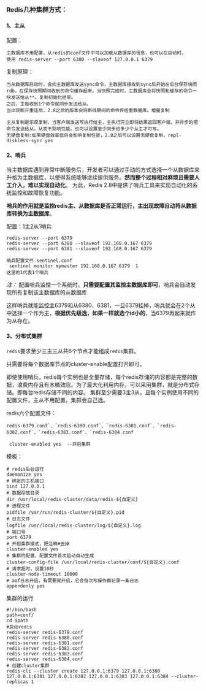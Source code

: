 ### Redis几种集群方式：

#### 1、主从

配置：

```
主数据库不用配置，从redis的conf文件中可以加载从数据库的信息，也可以在启动时，
使用 redis-server --port 6380 --slaveof 127.0.0.1 6379
```



复制原理：

```
当从数据库启动时，会向主数据库发送sync命令，主数据库接收到sync后开始在后台保存快照rdb，在保存快照期间收到的命令缓存起来，当快照完成时，主数据库会将快照和缓存的命令一块发送给从**。复制初始化结束。
之后，主每收到1个命令就同步发送给从。
当出现断开重连后，2.8之后的版本会将断线期间的命令传给重数据库。增量复制

主从复制是乐观复制，当客户端发送写执行给主，主执行完立即将结果返回客户端，并异步的把命令发送给从，从而不影响性能。也可以设置至少同步给多少个从主才可写。
无硬盘复制:如果硬盘效率低将会影响复制性能，2.8之后可以设置无硬盘复制，repl-diskless-sync yes
```





#### 2、哨兵

当主数据库遇到异常中断服务后，开发者可以通过手动的方式选择一个从数据库来升格为主数据库，以使得系统能够继续提供服务。**然而整个过程相对麻烦且需要人工介入，难以实现自动化**。 为此，Redis 2.8中提供了哨兵工具来实现自动化的系统监控和故障恢复功能。

**哨兵的作用就是监控redis主、从数据库是否正常运行，主出现故障自动将从数据库转换为主数据库**。

配置：1主2从1哨兵

```
redis-server --port 6379 
redis-server --port 6380 --slaveof 192.168.0.167 6379 
redis-server --port 6381 --slaveof 192.168.0.167 6379

哨兵配置文件 sentinel.conf 
 sentinel monitor mymaster 192.168.0.167 6379  1
这里的1代表1个哨兵
```

*注：*
 配置哨兵监控一个系统时，**只需要配置其监控主数据库即可**，哨兵会自动发现所有复制该主数据库的从数据库

这样哨兵就能监控主6379和从6380、6381，一旦6379挂掉，哨兵就会在2个从中选择一个作为主，**根据优先级选，如果一样就选个id小的**，当6379再起来就作为从存在。



#### 3、分布式集群

`redis`要求至少三主三从共6个节点才能组成`redis`集群。

只需要将每个数据库节点的cluster-enable配置打开即可。



即使使用哨兵，redis每个实例也是全量存储，每个redis存储的内容都是完整的数据，浪费内存且有木桶效应。为了最大化利用内存，可以采用集群，就是分布式存储。即每台redis存储不同的内容。
 集群至少需要3主3从，且每个实例使用不同的配置文件，主从不用配置，集群会自己选。



redis六个配置文件：

```
redis-6379.conf`、`redis-6380.conf`、`redis-6381.conf`、`redis-6382.conf`、`redis-6383.conf`、`redis-6384.conf
```

```
 cluster-enabled yes  --开启集群
```

模板：

```
# redis后台运行
daemonize yes
# 绑定的主机端口
bind 127.0.0.1
# 数据存放目录
dir /usr/local/redis-cluster/data/redis-${自定义}
# 进程文件
pidfile /var/run/redis-cluster/${自定义}.pid
# 日志文件
logfile /usr/local/redis-cluster/log/${自定义}.log
# 端口号
port 6379
# 开启集群模式，把注释#去掉
cluster-enabled yes
# 集群的配置，配置文件首次启动自动生成
cluster-config-file /usr/local/redis-cluster/conf/${自定义}.conf
# 请求超时，设置10秒
cluster-node-timeout 10000
# aof日志开启，有需要就开启，它会每次写操作都记录一条日志
appendonly yes
```

集群的运行

```
#!/bin/bash
path=conf/
cd $path
#启动redis
redis-server redis-6379.conf
redis-server redis-6380.conf
redis-server redis-6381.conf
redis-server redis-6382.conf
redis-server redis-6383.conf
redis-server redis-6384.conf
# 创建cluster集群
redis-cli --cluster create 127.0.0.1:6379 127.0.0.1:6380 127.0.0.1:6381 127.0.0.1:6382 127.0.0.1:6383 127.0.0.1:6384 --cluster-replicas 1
```



```

```

